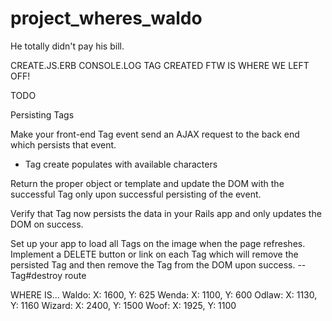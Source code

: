 project_wheres_waldo
====================

He totally didn't pay his bill.

CREATE.JS.ERB CONSOLE.LOG TAG CREATED FTW IS WHERE WE LEFT OFF!


TODO

Persisting Tags

Make your front-end Tag event send an AJAX request to the back end which persists that event.
  - Tag create populates with available characters


Return the proper object or template and update the DOM with the successful Tag only upon successful persisting of the event.

Verify that Tag now persists the data in your Rails app and only updates the DOM on success.

Set up your app to load all Tags on the image when the page refreshes.
Implement a DELETE button or link on each Tag which will remove the persisted Tag and then remove the Tag from the DOM upon success.
  -- Tag#destroy route

WHERE IS...
  Waldo: X: 1600, Y: 625
  Wenda: X: 1100, Y: 600
  Odlaw: X: 1130, Y: 1160
  Wizard: X: 2400, Y: 1500
  Woof: X: 1925, Y: 1100
